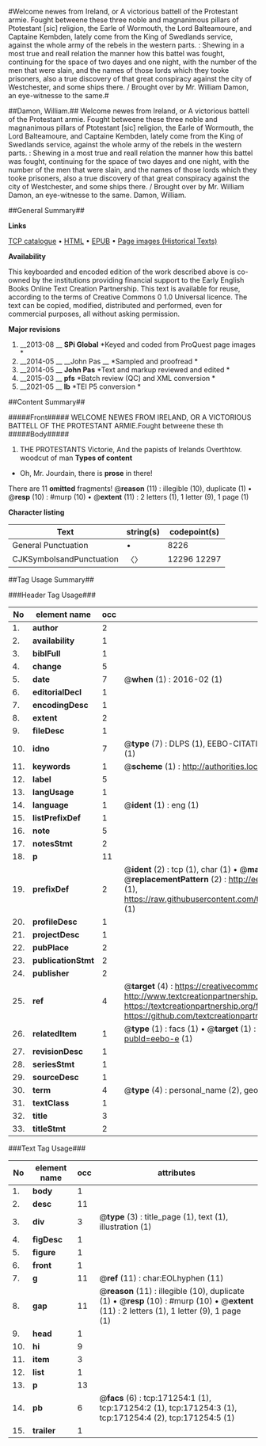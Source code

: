 #Welcome newes from Ireland, or A victorious battell of the Protestant armie. Fought betweene these three noble and magnanimous pillars of Ptotestant [sic] religion, the Earle of Wormouth, the Lord Balteamoure, and Captaine Kembden, lately come from the King of Swedlands service, against the whole army of the rebels in the western parts. : Shewing in a most true and reall relation the manner how this battel was fought, continuing for the space of two dayes and one night, with the number of the men that were slain, and the names of those lords which they tooke prisoners, also a true discovery of that great conspiracy against the city of Westchester, and some ships there. / Brought over by Mr. William Damon, an eye-witnesse to the same.#

##Damon, William.##
Welcome newes from Ireland, or A victorious battell of the Protestant armie. Fought betweene these three noble and magnanimous pillars of Ptotestant [sic] religion, the Earle of Wormouth, the Lord Balteamoure, and Captaine Kembden, lately come from the King of Swedlands service, against the whole army of the rebels in the western parts. : Shewing in a most true and reall relation the manner how this battel was fought, continuing for the space of two dayes and one night, with the number of the men that were slain, and the names of those lords which they tooke prisoners, also a true discovery of that great conspiracy against the city of Westchester, and some ships there. / Brought over by Mr. William Damon, an eye-witnesse to the same.
Damon, William.

##General Summary##

**Links**

[TCP catalogue](http://www.ota.ox.ac.uk/tcp/)  • 
[HTML](http://tei.it.ox.ac.uk/tcp/Texts-HTML/free/A81/A81513.html)  • 
[EPUB](http://tei.it.ox.ac.uk/tcp/Texts-EPUB/free/A81/A81513.epub) • 
[Page images (Historical Texts)](https://historicaltexts.jisc.ac.uk/eebo-45097650e)

**Availability**

This keyboarded and encoded edition of the work described above is co-owned by the
    institutions providing financial support to the Early English Books Online Text Creation
    Partnership. This text is available for reuse, according to the terms of  Creative Commons 0 1.0 Universal
    licence. The text can be copied, modified, distributed and performed, even for commercial
    purposes, all without asking permission.

**Major revisions**

1. __2013-08 __ __SPi Global__ *Keyed and coded from ProQuest page images *
1. __2014-05 __ __John Pas __ *Sampled and proofread *
1. __2014-05 __ __John Pas__ *Text and markup reviewed and edited *
1. __2015-03 __ __pfs__ *Batch review (QC) and XML conversion *
1. __2021-05 __ __lb__ *TEI P5 conversion *

##Content Summary##

#####Front#####
WELCOME NEWES FROM IRELAND, OR A VICTORIOUS BATTELL OF THE PROTESTANT ARMIE.Fought betweene these th
#####Body#####

1. THE PROTESTANTS Victorie, And the papists of Irelands Overthtow.
woodcut of man
**Types of content**

  * Oh, Mr. Jourdain, there is **prose** in there!

There are 11 **omitted** fragments! 
 @__reason__ (11) : illegible (10), duplicate (1)  •  @__resp__ (10) : #murp (10)  •  @__extent__ (11) : 2 letters (1), 1 letter (9), 1 page (1)

**Character listing**


|Text|string(s)|codepoint(s)|
|---|---|---|
|General Punctuation|•|8226|
|CJKSymbolsandPunctuation|〈〉|12296 12297|

##Tag Usage Summary##

###Header Tag Usage###

|No|element name|occ|attributes|
|---|---|---|---|
|1.|__author__|2||
|2.|__availability__|1||
|3.|__biblFull__|1||
|4.|__change__|5||
|5.|__date__|7| @__when__ (1) : 2016-02 (1)|
|6.|__editorialDecl__|1||
|7.|__encodingDesc__|1||
|8.|__extent__|2||
|9.|__fileDesc__|1||
|10.|__idno__|7| @__type__ (7) : DLPS (1), EEBO-CITATION (1), VID (1), EEBO-PROQUEST (1), STC (2), OCLC (1)|
|11.|__keywords__|1| @__scheme__ (1) : http://authorities.loc.gov/ (1)|
|12.|__label__|5||
|13.|__langUsage__|1||
|14.|__language__|1| @__ident__ (1) : eng (1)|
|15.|__listPrefixDef__|1||
|16.|__note__|5||
|17.|__notesStmt__|2||
|18.|__p__|11||
|19.|__prefixDef__|2| @__ident__ (2) : tcp (1), char (1)  •  @__matchPattern__ (2) : ([0-9\-]+):([0-9IVX]+) (1), (.+) (1)  •  @__replacementPattern__ (2) : http://eebo.chadwyck.com/downloadtiff?vid=$1&page=$2 (1), https://raw.githubusercontent.com/textcreationpartnership/Texts/master/tcpchars.xml#$1 (1)|
|20.|__profileDesc__|1||
|21.|__projectDesc__|1||
|22.|__pubPlace__|2||
|23.|__publicationStmt__|2||
|24.|__publisher__|2||
|25.|__ref__|4| @__target__ (4) : https://creativecommons.org/publicdomain/zero/1.0/ (1), http://www.textcreationpartnership.org/docs/. (1), https://textcreationpartnership.org/faq/#faq05 (1), https://github.com/textcreationpartnership (1)|
|26.|__relatedItem__|1| @__type__ (1) : facs (1)  •  @__target__ (1) : https://data.historicaltexts.jisc.ac.uk/view?pubId=eebo-e (1)|
|27.|__revisionDesc__|1||
|28.|__seriesStmt__|1||
|29.|__sourceDesc__|1||
|30.|__term__|4| @__type__ (4) : personal_name (2), geographic_name (2)|
|31.|__textClass__|1||
|32.|__title__|3||
|33.|__titleStmt__|2||


###Text Tag Usage###

|No|element name|occ|attributes|
|---|---|---|---|
|1.|__body__|1||
|2.|__desc__|11||
|3.|__div__|3| @__type__ (3) : title_page (1), text (1), illustration (1)|
|4.|__figDesc__|1||
|5.|__figure__|1||
|6.|__front__|1||
|7.|__g__|11| @__ref__ (11) : char:EOLhyphen (11)|
|8.|__gap__|11| @__reason__ (11) : illegible (10), duplicate (1)  •  @__resp__ (10) : #murp (10)  •  @__extent__ (11) : 2 letters (1), 1 letter (9), 1 page (1)|
|9.|__head__|1||
|10.|__hi__|9||
|11.|__item__|3||
|12.|__list__|1||
|13.|__p__|13||
|14.|__pb__|6| @__facs__ (6) : tcp:171254:1 (1), tcp:171254:2 (1), tcp:171254:3 (1), tcp:171254:4 (2), tcp:171254:5 (1)|
|15.|__trailer__|1||
